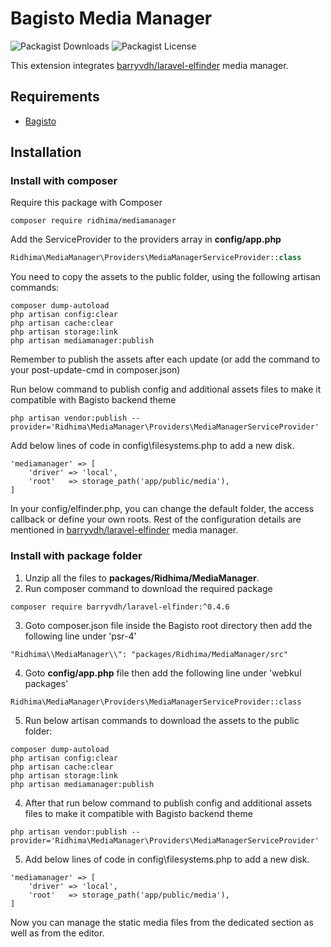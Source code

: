 # Bagisto Media Manager
![Packagist Downloads](https://img.shields.io/packagist/dt/ridhima/mediamanager) ![Packagist License](https://img.shields.io/packagist/l/ridhima/mediamanager)

This extension integrates [barryvdh/laravel-elfinder](https://github.com/barryvdh/laravel-elfinder) media manager.

## Requirements
- [Bagisto](https://github.com/bagisto/bagisto)

## Installation

### Install with composer

Require this package with Composer

	composer require ridhima/mediamanager

Add the ServiceProvider to the providers array in **config/app.php**

```php
Ridhima\MediaManager\Providers\MediaManagerServiceProvider::class
```

You need to copy the assets to the public folder, using the following artisan commands:

	composer dump-autoload
	php artisan config:clear
	php artisan cache:clear
	php artisan storage:link
	php artisan mediamanager:publish

Remember to publish the assets after each update (or add the command to your post-update-cmd in composer.json)

Run below command to publish config and additional assets files to make it compatible with Bagisto backend theme

	php artisan vendor:publish --provider='Ridhima\MediaManager\Providers\MediaManagerServiceProvider'

Add below lines of code in config\filesystems.php to add a new disk.
```
'mediamanager' => [
    'driver' => 'local',
    'root'   => storage_path('app/public/media'),
]
```

In your config/elfinder.php, you can change the default folder, the access callback or define your own roots.
Rest of the configuration details are mentioned in [barryvdh/laravel-elfinder](https://github.com/barryvdh/laravel-elfinder) media manager.

### Install with package folder
1. Unzip all the files to **packages/Ridhima/MediaManager**.
2. Run composer command to download the required package
```
composer require barryvdh/laravel-elfinder:^0.4.6
```
3. Goto composer.json file inside the Bagisto root directory then add the following line under 'psr-4'
```
"Ridhima\\MediaManager\\": "packages/Ridhima/MediaManager/src"
```
4. Goto **config/app.php** file then add the following line under 'webkul packages'
```
Ridhima\MediaManager\Providers\MediaManagerServiceProvider::class
```
5. Run below artisan commands to download the assets to the public folder:
```
composer dump-autoload
php artisan config:clear
php artisan cache:clear
php artisan storage:link
php artisan mediamanager:publish
```
4. After that run below command to publish config and additional assets files to make it compatible with Bagisto backend theme
```
php artisan vendor:publish --provider='Ridhima\MediaManager\Providers\MediaManagerServiceProvider'
```
5. Add below lines of code in config\filesystems.php to add a new disk.
```
'mediamanager' => [
    'driver' => 'local',
    'root'   => storage_path('app/public/media'),
]
```
Now you can manage the static media files from the dedicated section as well as from the editor.
